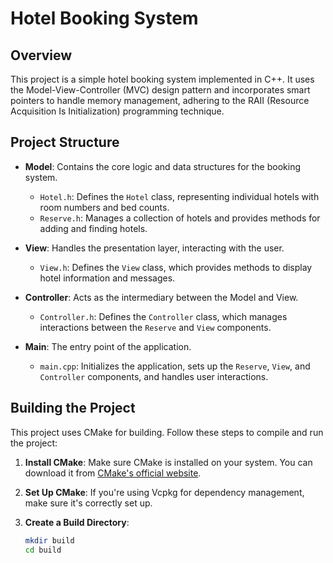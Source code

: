 # Hotel Booking System

## Overview

This project is a simple hotel booking system implemented in C++. It uses the Model-View-Controller (MVC) design pattern and incorporates smart pointers to handle memory management, adhering to the RAII (Resource Acquisition Is Initialization) programming technique.

## Project Structure

- **Model**: Contains the core logic and data structures for the booking system.
  - `Hotel.h`: Defines the `Hotel` class, representing individual hotels with room numbers and bed counts.
  - `Reserve.h`: Manages a collection of hotels and provides methods for adding and finding hotels.

- **View**: Handles the presentation layer, interacting with the user.
  - `View.h`: Defines the `View` class, which provides methods to display hotel information and messages.

- **Controller**: Acts as the intermediary between the Model and View.
  - `Controller.h`: Defines the `Controller` class, which manages interactions between the `Reserve` and `View` components.

- **Main**: The entry point of the application.
  - `main.cpp`: Initializes the application, sets up the `Reserve`, `View`, and `Controller` components, and handles user interactions.

## Building the Project

This project uses CMake for building. Follow these steps to compile and run the project:

1. **Install CMake**: Make sure CMake is installed on your system. You can download it from [CMake's official website](https://cmake.org/download/).

2. **Set Up CMake**: If you're using Vcpkg for dependency management, make sure it's correctly set up.

3. **Create a Build Directory**:
   ```sh
   mkdir build
   cd build

